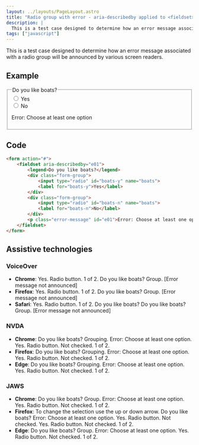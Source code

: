 ```yaml
---
layout: ../layouts/PageLayout.astro
title: "Radio group with error - aria-describedby applied to <fieldset>"
description: |
  This is a test case designed to determine how an error message associated with a radio group will be announced by various screen readers.
tags: ["javascript"]
---
```


This is a test case designed to determine how an error message associated with a radio group will be announced by various screen readers.

## Example

<form action="#">
<fieldset aria-describedby="e01">
	<legend>Do you like boats?</legend>
	<div class="form-group">
	<input type="radio" id="boats-y" name="boats">
	<label for="boats-y">Yes</label>
	</div>
	<div class="form-group">
	<input type="radio" id="boats-n" name="boats">
	<label for="boats-n">No</label>
	</div>
	<p class="error-message" id="e01">Error: Choose at least one option</p>
</fieldset>
</form>

## Code

```html
<form action="#">
	<fieldset aria-describedby="e01">
		<legend>Do you like boats?</legend>
		<div class="form-group">
			<input type="radio" id="boats-y" name="boats">
			<label for="boats-y">Yes</label>
		</div>
		<div class="form-group">
			<input type="radio" id="boats-n" name="boats">
			<label for="boats-n">No</label>
		</div>
		<p class="error-message" id="e01">Error: Choose at least one option</p>
	</fieldset>
</form>
```

## Assistive technologies

### VoiceOver
- **Chrome**: Yes. Radio button. 1 of 2. Do you like boats? Group. <span red>[Error message not announced]</span>
- **Firefox**: Yes. Radio button. 1 of 2. Do you like boats? Group. <span red>[Error message not announced]</span>
- **Safari**: Yes. Radio button. 1 of 2. Do you like boats? Do you like boats? Group. <span red>[Error message not announced]</span>

### NVDA
- **Chrome**: Do you like boats? Grouping. <span green>Error: Choose at least one option.</span> Yes. Radio button. Not checked. 1 of 2.
- **Firefox**: Do you like boats? Grouping. <span green>Error: Choose at least one option.</span> Yes. Radio button. Not checked. 1 of 2.
- **Edge**: Do you like boats? Grouping. <span green>Error: Choose at least one option.</span> Yes. Radio button. Not checked. 1 of 2.

### JAWS
- **Chrome**: Do you like boats? Group. <span green>Error: Choose at least one option.</span> Yes. Radio button. Not checked. 1 of 2.
- **Firefox**: To change the selection use the up or down arrow. Do you like boats? <span green>Error: Choose at least one option.</span> Yes. Radio button. Not checked. Yes. Radio button. Not checked. 1 of 2.
- **Edge**: Do you like boats? Group. <span green>Error: Choose at least one option.</span> Yes. Radio button. Not checked. 1 of 2.